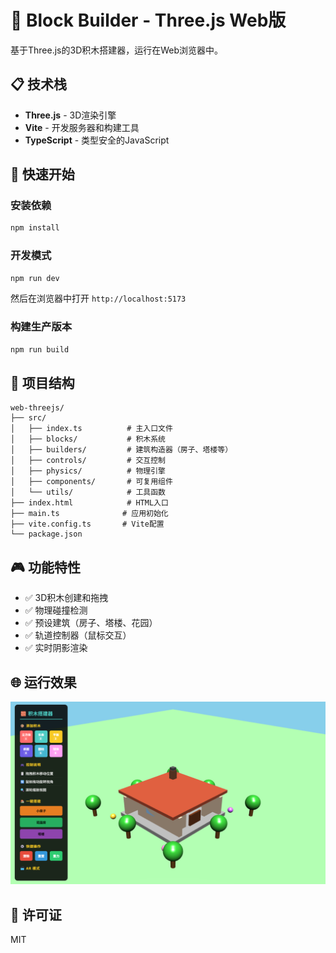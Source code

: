 # 🧱 Block Builder - Three.js Web版

基于Three.js的3D积木搭建器，运行在Web浏览器中。

## 📋 技术栈

- **Three.js** - 3D渲染引擎
- **Vite** - 开发服务器和构建工具
- **TypeScript** - 类型安全的JavaScript

## 🚀 快速开始

### 安装依赖

```bash
npm install
```

### 开发模式

```bash
npm run dev
```

然后在浏览器中打开 `http://localhost:5173`

### 构建生产版本

```bash
npm run build
```

## 📁 项目结构

```
web-threejs/
├── src/
│   ├── index.ts          # 主入口文件
│   ├── blocks/           # 积木系统
│   ├── builders/         # 建筑构造器（房子、塔楼等）
│   ├── controls/         # 交互控制
│   ├── physics/          # 物理引擎
│   ├── components/       # 可复用组件
│   └── utils/            # 工具函数
├── index.html            # HTML入口
├── main.ts              # 应用初始化
├── vite.config.ts       # Vite配置
└── package.json
```

## 🎮 功能特性

- ✅ 3D积木创建和拖拽
- ✅ 物理碰撞检测
- ✅ 预设建筑（房子、塔楼、花园）
- ✅ 轨道控制器（鼠标交互）
- ✅ 实时阴影渲染

## 🌐 运行效果

![运行截图](screenshots/image.png)

## 📝 许可证

MIT
